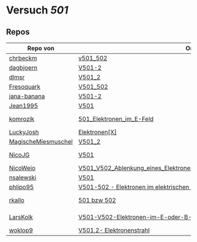 # Versuch *501*

## Repos

|                     Repo von                     |                                                                                                      Ordner                                                                                                       |                                                                                                                                                                          PDFs                                                                                                                                                                           |
|--------------------------------------------------|-------------------------------------------------------------------------------------------------------------------------------------------------------------------------------------------------------------------|---------------------------------------------------------------------------------------------------------------------------------------------------------------------------------------------------------------------------------------------------------------------------------------------------------------------------------------------------------|
|[chrbeckm](../repo/chrbeckm)                      |[v501_502](https://github.com/chrbeckm/anfaenger-praktikum/tree/master/v501_502)                                                                                                                                   |–                                                                                                                                                                                                                                                                                                                                                        |
|[dagbjoern](../repo/dagbjoern)                    |[V501-2](https://github.com/dagbjoern/AP-Physik/tree/master/V501-2)                                                                                                                                                |–                                                                                                                                                                                                                                                                                                                                                        |
|[dlmsr](../repo/dlmsr)                            |[V501_2](https://github.com/dlmsr/praktikum/tree/master/V501_2)                                                                                                                                                    |–                                                                                                                                                                                                                                                                                                                                                        |
|[Fresoquark](../repo/Fresoquark)                  |[V501_502](https://github.com/Fresoquark/Anfaengerpraktikum/tree/master/V501_502)                                                                                                                                  |–                                                                                                                                                                                                                                                                                                                                                        |
|[jana-banana](../repo/jana-banana)                |[V501-2](https://github.com/jana-banana/AP-2020/tree/main/we%20did%20that/V501-2)                                                                                                                                  |–                                                                                                                                                                                                                                                                                                                                                        |
|[Jean1995](../repo/Jean1995)                      |[V501](https://github.com/Jean1995/Praktikum/tree/master/V501)                                                                                                                                                     |[V501.pdf](https://docs.google.com/viewer?url=https://raw.githubusercontent.com/Jean1995/Praktikum/master/Protokolle_Fertig/V501.pdf)                                                                                                                                                                                                                    |
|[komrozik](../repo/komrozik)                      |[501_Elektronen_im_E-Feld](https://github.com/komrozik/AP2019/tree/master/501_Elektronen_im_E-Feld)                                                                                                                |[V501.pdf](https://docs.google.com/viewer?url=https://raw.githubusercontent.com/komrozik/AP2019/master/501_Elektronen_im_E-Feld/V501.pdf)<br/>[V501_kebekus_Mrozik.pdf](https://docs.google.com/viewer?url=https://raw.githubusercontent.com/komrozik/AP2019/master/501_Elektronen_im_E-Feld/V501_kebekus_Mrozik.pdf)                                    |
|[LuckyJosh](../repo/LuckyJosh)                    |[Elektronen[X]](https://github.com/LuckyJosh/APPhysik/tree/master/Elektronen[X])                                                                                                                                   |–                                                                                                                                                                                                                                                                                                                                                        |
|[MagischeMiesmuschel](../repo/MagischeMiesmuschel)|[V501_2](https://github.com/MagischeMiesmuschel/AnfaengerPraktikum/tree/master/V501_2)                                                                                                                             |–                                                                                                                                                                                                                                                                                                                                                        |
|[NicoJG](../repo/NicoJG)                          |[V501](https://github.com/NicoJG/Anfaengerpraktikum/tree/master/V501)                                                                                                                                              |[Abgabe.pdf](https://docs.google.com/viewer?url=https://raw.githubusercontent.com/NicoJG/Anfaengerpraktikum/master/V501/Abgabe.pdf)<br/>[V501_Feedback.pdf](https://docs.google.com/viewer?url=https://raw.githubusercontent.com/NicoJG/Anfaengerpraktikum/master/V501/V501_Feedback.pdf)                                                                |
|[NicoWeio](../repo/NicoWeio)                      |[V501_V502_Ablenkung_eines_Elektronenstrahls_im_elektrischen∕magnetischen_Feld](https://github.com/NicoWeio/AP/tree/gh-pages/V501_V502_Ablenkung_eines_Elektronenstrahls_im_elektrischen%E2%88%95magnetischen_Feld)|[main.pdf](https://docs.google.com/viewer?url=https://raw.githubusercontent.com/NicoWeio/AP/gh-pages/V501_V502_Ablenkung_eines_Elektronenstrahls_im_elektrischen%E2%88%95magnetischen_Feld/build/main.pdf)                                                                                                                                               |
|[nsalewski](../repo/nsalewski)                    |[V501](https://github.com/nsalewski/laboratory/tree/master/V501)                                                                                                                                                   |–                                                                                                                                                                                                                                                                                                                                                        |
|[phlipo95](../repo/phlipo95)                      |[V501-502 - Elektronen im elektrischen und magnetischen Feld](https://github.com/phlipo95/AP-Praktikum/tree/master/V501-502%20-%20Elektronen%20im%20elektrischen%20und%20magnetischen%20Feld)                      |–                                                                                                                                                                                                                                                                                                                                                        |
|[rkallo](../repo/rkallo)                          |[501 bzw 502](https://github.com/rkallo/APWS1718/tree/master/501%20bzw%20502)                                                                                                                                      |[main.pdf](https://docs.google.com/viewer?url=https://raw.githubusercontent.com/rkallo/APWS1718/master/501%20bzw%20502/main.pdf)<br/>[V501.pdf](https://docs.google.com/viewer?url=https://raw.githubusercontent.com/rkallo/APWS1718/master/501%20bzw%20502/V501.pdf)                                                                                    |
|[LarsKolk](../repo/LarsKolk)                      |[V501-V502-Elektronen-im-E-oder-B-Feld](https://github.com/LarsKolk/Anfaengerpraktikum/tree/master/V501-V502-Elektronen-im-E-oder-B-Feld)                                                                          |[main2.pdf](https://docs.google.com/viewer?url=https://raw.githubusercontent.com/LarsKolk/Anfaengerpraktikum/master/V501-V502-Elektronen-im-E-oder-B-Feld/main2.pdf)<br/>[V501+2_alt.pdf](https://docs.google.com/viewer?url=https://raw.githubusercontent.com/LarsKolk/Anfaengerpraktikum/master/V501-V502-Elektronen-im-E-oder-B-Feld/V501%2B2_alt.pdf)|
|[woklop9](../repo/woklop9)                        |[V501,2- Elektronenstrahl](https://github.com/woklop9/Anfaengerpraktikum/tree/master/V501,2-%20Elektronenstrahl)                                                                                                   |–                                                                                                                                                                                                                                                                                                                                                        |
